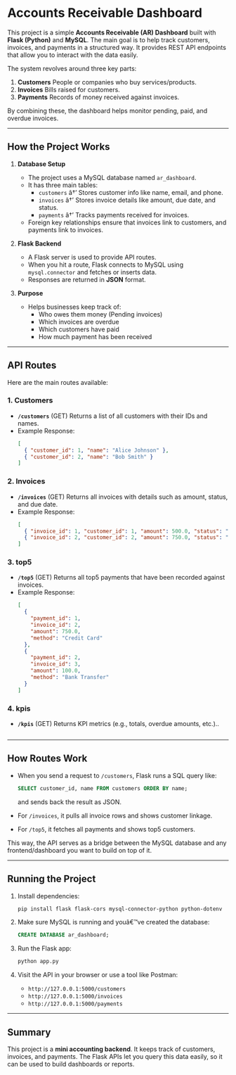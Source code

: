 # Accounts Receivable Dashboard

This project is a simple **Accounts Receivable (AR) Dashboard** built with **Flask (Python)** and **MySQL**. The main goal is to help track customers, invoices, and payments in a structured way. It provides REST API endpoints that allow you to interact with the data easily.

The system revolves around three key parts:

1. **Customers** People or companies who buy services/products.
2. **Invoices** Bills raised for customers.
3. **Payments** Records of money received against invoices.

By combining these, the dashboard helps monitor pending, paid, and overdue invoices.

---

## How the Project Works

1. **Database Setup**

   - The project uses a MySQL database named `ar_dashboard`.
   - It has three main tables:
     - `customers` â†’ Stores customer info like name, email, and phone.
     - `invoices` â†’ Stores invoice details like amount, due date, and status.
     - `payments` â†’ Tracks payments received for invoices.
   - Foreign key relationships ensure that invoices link to customers, and payments link to invoices.

2. **Flask Backend**

   - A Flask server is used to provide API routes.
   - When you hit a route, Flask connects to MySQL using `mysql.connector` and fetches or inserts data.
   - Responses are returned in **JSON** format.

3. **Purpose**
   - Helps businesses keep track of:
     - Who owes them money (Pending invoices)
     - Which invoices are overdue
     - Which customers have paid
     - How much payment has been received

---

## API Routes

Here are the main routes available:

### 1. Customers

- **`/customers`** (GET) Returns a list of all customers with their IDs and names.
- Example Response:
  ```json
  [
    { "customer_id": 1, "name": "Alice Johnson" },
    { "customer_id": 2, "name": "Bob Smith" }
  ]
  ```

### 2. Invoices

- **`/invoices`** (GET) Returns all invoices with details such as amount, status, and due date.
- Example Response:
  ```json
  [
    { "invoice_id": 1, "customer_id": 1, "amount": 500.0, "status": "Pending" },
    { "invoice_id": 2, "customer_id": 2, "amount": 750.0, "status": "Paid" }
  ]
  ```

### 3. top5

- **`/top5`** (GET) Returns all top5 payments that have been recorded against invoices.
- Example Response:
  ```json
  [
    {
      "payment_id": 1,
      "invoice_id": 2,
      "amount": 750.0,
      "method": "Credit Card"
    },
    {
      "payment_id": 2,
      "invoice_id": 3,
      "amount": 100.0,
      "method": "Bank Transfer"
    }
  ]
  ```

### 4. kpis

- **`/kpis`** (GET) Returns KPI metrics (e.g., totals, overdue amounts, etc.)..

  ```

  ```

---

## How Routes Work

- When you send a request to `/customers`, Flask runs a SQL query like:

  ```sql
  SELECT customer_id, name FROM customers ORDER BY name;
  ```

  and sends back the result as JSON.

- For `/invoices`, it pulls all invoice rows and shows customer linkage.

- For `/top5`, it fetches all payments and shows top5 customers.

This way, the API serves as a bridge between the MySQL database and any frontend/dashboard you want to build on top of it.

---

## Running the Project

1. Install dependencies:

   ```bash
   pip install flask flask-cors mysql-connector-python python-dotenv
   ```

2. Make sure MySQL is running and youâ€™ve created the database:

   ```sql
   CREATE DATABASE ar_dashboard;
   ```

3. Run the Flask app:

   ```bash
   python app.py
   ```

4. Visit the API in your browser or use a tool like Postman:
   - `http://127.0.0.1:5000/customers`
   - `http://127.0.0.1:5000/invoices`
   - `http://127.0.0.1:5000/payments`

---

## Summary

This project is a **mini accounting backend**. It keeps track of customers, invoices, and payments. The Flask APIs let you query this data easily, so it can be used to build dashboards or reports.

